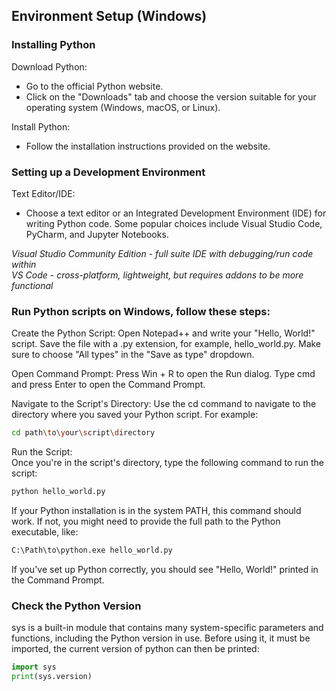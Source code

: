 ## Environment Setup (Windows)
### Installing Python
Download Python:
* Go to the official Python website.
* Click on the "Downloads" tab and choose the version suitable for your operating system (Windows, macOS, or Linux).

Install Python:
* Follow the installation instructions provided on the website.

### Setting up a Development Environment
Text Editor/IDE:
* Choose a text editor or an Integrated Development Environment (IDE) for writing Python code. Some popular choices include Visual Studio Code, PyCharm, and Jupyter Notebooks.  

_Visual Studio Community Edition - full suite IDE with debugging/run code within_  
_VS Code - cross-platform, lightweight, but requires addons to be more functional_

### Run Python scripts on Windows, follow these steps:
Create the Python Script:
    Open Notepad++ and write your "Hello, World!" script.
    Save the file with a .py extension, for example, hello_world.py. Make sure to choose "All types" in the "Save as type" dropdown.

Open Command Prompt:
    Press Win + R to open the Run dialog.
    Type cmd and press Enter to open the Command Prompt.

Navigate to the Script's Directory:
    Use the cd command to navigate to the directory where you saved your Python script. For example:

```bash
cd path\to\your\script\directory
```
Run the Script:  
    Once you're in the script's directory, type the following command to run the script:
```bash
python hello_world.py
```
If your Python installation is in the system PATH, this command should work. If not, you might need to provide the full path to the Python executable, like:
```bash
C:\Path\to\python.exe hello_world.py
```
If you've set up Python correctly, you should see "Hello, World!" printed in the Command Prompt.

### Check the Python Version
sys is a built-in module that contains many system-specific parameters and functions, including the Python version in use. Before using it, it must be imported, the current version of python can then be printed:
```py
import sys 
print(sys.version)
```
